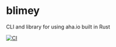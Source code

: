 # blimey
CLI and library for using aha.io built in Rust

[![CI](https://github.com/iamruinous/blimey/actions/workflows/ci.yml/badge.svg)](https://github.com/iamruinous/blimey/actions/workflows/ci.yml)

